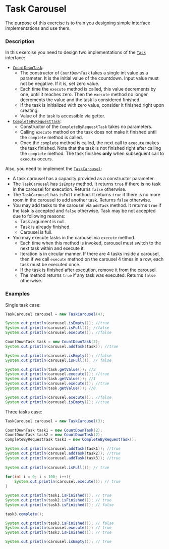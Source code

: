 # Task Carousel

The purpose of this exercise is to train you designing simple interface implementations and use them.


### Description

In this exercise you need to design two implementations of the [`Task`](src/main/java/com/epam/rd/autotasks/Task.java) interface:
- [`CountDownTask`](src/main/java/com/epam/rd/autotasks/CountDownTask.java):
  - The constructor of `CountDownTask` takes a single int value as a parameter.
    It is the initial value of the countdown.
    Input value must not be negative. If it is, set zero value.
  - Each time the `execute` method is called, this value decrements by one, until it reaches zero.
    Then the `execute` method no longer decrements the value and the task is considered finished.
  - If the task is initialized with zero value, consider it finished right upon creating.
  - Value of the task is accessible via getter.
- [`CompleteByRequestTask`](src/main/java/com/epam/rd/autotasks/CompleteByRequestTask.java):
  - Constructor of the `CompleteByRequestTask` takes no parameters.
  - Calling `execute` method on the task does not make it finished until the `complete` method is called.
  - Once the `complete` method is called, the next call to `execute` makes the task finished.
    Note that the task is not finished right after calling the `complete` method.
    The task finishes **only** when subsequent call to `execute` occurs.

Also, you need to implement the [`TaskCarousel`](src/main/java/com/epam/rd/autotasks/TaskCarousel.java):
- A task carousel has a capacity provided as a constructor parameter.
- The `TaskCarousel` has `isEmpty` method.
  It returns `true` if there is no task in the carousel for execution.
  Returns `false` otherwise.
- The `TaskCarousel` has `isFull` method. 
  It returns `true` if there is no more room in the carousel to add another task.
  Returns `false` otherwise.
- You may add tasks to the carousel via `addTask` method. It returns `true` if the task is accepted and `false` otherwise. 
  Task may be not accepted due to following reasons:
  - Task argument is null.
  - Task is already finished.
  - Carousel is full.
- You may execute tasks in the carousel via `execute` method.
  - Each time when this method is invoked, carousel must switch to the next task within and execute it.
  - Iteration is in circular manner.
    If there are 4 tasks inside a carousel, 
    then if we call `execute` method on the carousel 4 times in a row,
    each task must be executed once.
  - If the task is finished after execution, remove it from the carousel.
  - The method returns `true` if any task was executed. Returns `false` otherwise.

### Examples

Single task case:
```java
TaskCarousel carousel = new TaskCarousel(4);

System.out.println(carousel.isEmpty()); //true
System.out.println(carousel.isFull()); //false
System.out.println(carousel.execute()); //false

CountDownTask task = new CountDownTask(2);
System.out.println(carousel.addTask(task)); //true

System.out.println(carousel.isEmpty()); //false
System.out.println(carousel.isFull()); // false

System.out.println(task.getValue()); //2
System.out.println(carousel.execute()); //true
System.out.println(task.getValue()); //1
System.out.println(carousel.execute()); //true 
System.out.println(task.getValue()); //0

System.out.println(carousel.execute()); //false
System.out.println(carousel.isEmpty()); //true
```

Three tasks case:
```java
TaskCarousel carousel = new TaskCarousel(3);

CountDownTask task1 = new CountDownTask(2);
CountDownTask task2 = new CountDownTask(2);
CompleteByRequestTask task3 = new CompleteByRequestTask();

System.out.println(carousel.addTask(task1)); //true
System.out.println(carousel.addTask(task2)); //true
System.out.println(carousel.addTask(task3)); //true
        
System.out.println(carousel.isFull()); // true
        
for(int i = 0; i < 100; i++){
    System.out.println(carousel.execute()); // true
}

System.out.println(task1.isFinished()); // true
System.out.println(task2.isFinished()); // true
System.out.println(task3.isFinished()); // false

task3.complete();

System.out.println(task3.isFinished()); // false
System.out.println(carousel.execute()); // true
System.out.println(task3.isFinished()); // true

System.out.println(carousel.isEmpty()); // true
```